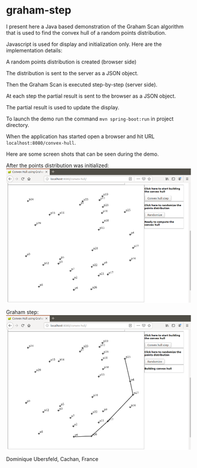 # graham-step

I present here a Java based demonstration of the Graham Scan algorithm that is used to find the convex hull of a random points distribution.

Javascript is used for display and initialization only. Here are the implementation details:

A random points distribution is created (browser side)

The distribution is sent to the server as a JSON object.

Then the Graham Scan is executed step-by-step (server side).

At each step the partial result is sent to the browser as a JSON object.

The partial result is used to update the display.

To launch the demo run the command `mvn spring-boot:run` in project directory.

When the application has started open a browser and hit URL `localhost:8080/convex-hull`.

Here are some screen shots that can be seen during the demo.

After the points distribution was initialized:
![alt text](images/init.png "Points distribution initialized")

Graham step:
![alt text](images/step.png "Convex hull step")


Dominique Ubersfeld, Cachan, France

